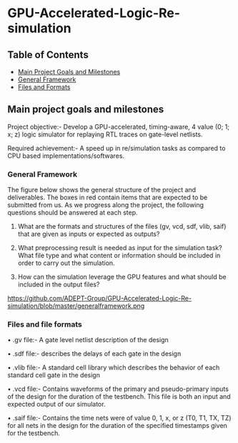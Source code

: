 # GPU-Accelerated-Logic-Re-simulation





<!-- TABLE OF CONTENTS -->
## Table of Contents

* [Main Project Goals and Milestones](#main-project-goals-and-milestones)
* [General Framework](#general-framework)
* [Files and Formats](#files-and-formats)

<!-- ABOUT THE PROJECT -->
## Main project goals and milestones

Project objective:- Develop a GPU-accelerated, timing-aware, 4 value (0; 1; x; z) logic simulator for replaying RTL traces on gate-level netlists.

Required achievement:- A speed up in re/simulation tasks as compared to CPU based implementations/softwares.


### General Framework
The figure below shows the general structure of the project and deliverables. The boxes in red contain items that are expected to be submitted from us. As we progress along the project, the following questions should be answered at each step. 

1. What are the formats and structures of the files (gv, vcd, sdf, vlib, saif) that are given as inputs or expected as outputs?

2. What preprocessing result is needed as input for the simulation task? What file type and what content or information should be included in order to carry out the simulation.

3. How can the simulation leverage the GPU features and what should be included in the output files?

https://github.com/ADEPT-Group/GPU-Accelerated-Logic-Re-simulation/blob/master/generalframework.png

### Files and file formats

• .gv file:- A gate level netlist description of the design

• .sdf file:- describes the delays of each gate in the design

• .vlib file:- A standard cell library which describes the behavior of each standard cell gate in the design

• .vcd file:- Contains waveforms of the primary and pseudo-primary inputs of the design for the duration of the testbench. This file is both an input and expected output of our simulator.

• .saif file:- Contains the time nets were of value 0, 1, x, or z (T0, T1, TX, TZ) for all nets in the design for the duration of the specified timestamps given for the testbench.

